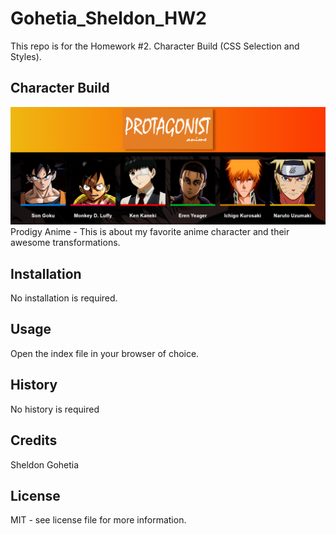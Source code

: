 # Gohetia_Sheldon_HW2

This repo is for the Homework #2. Character Build (CSS Selection and Styles).

## Character Build

![Snapshot of my Characters](images/readme-img.png)
Prodigy Anime - This is about my favorite anime character and their awesome transformations.

## Installation

No installation is required.

## Usage

Open the index file in your browser of choice.

## History

No history is required

## Credits

Sheldon Gohetia

## License

MIT - see license file for more information.
